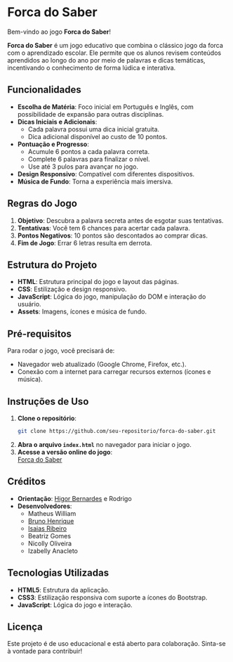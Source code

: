 # Forca do Saber

Bem-vindo ao jogo **Forca do Saber**! 

**Forca do Saber** é um jogo educativo que combina o clássico jogo da forca com o aprendizado escolar. Ele permite que os alunos revisem conteúdos aprendidos ao longo do ano por meio de palavras e dicas temáticas, incentivando o conhecimento de forma lúdica e interativa.

## Funcionalidades

- **Escolha de Matéria**: Foco inicial em Português e Inglês, com possibilidade de expansão para outras disciplinas.
- **Dicas Iniciais e Adicionais**:
  - Cada palavra possui uma dica inicial gratuita.
  - Dica adicional disponível ao custo de 10 pontos.
- **Pontuação e Progresso**:
  - Acumule 6 pontos a cada palavra correta.
  - Complete 6 palavras para finalizar o nível.
  - Use até 3 pulos para avançar no jogo.
- **Design Responsivo**: Compatível com diferentes dispositivos.
- **Música de Fundo**: Torna a experiência mais imersiva.

## Regras do Jogo

1. **Objetivo**: Descubra a palavra secreta antes de esgotar suas tentativas.
2. **Tentativas**: Você tem 6 chances para acertar cada palavra.
3. **Pontos Negativos**: 10 pontos são descontados ao comprar dicas.
4. **Fim de Jogo**: Errar 6 letras resulta em derrota.

## Estrutura do Projeto

- **HTML**: Estrutura principal do jogo e layout das páginas.
- **CSS**: Estilização e design responsivo.
- **JavaScript**: Lógica do jogo, manipulação do DOM e interação do usuário.
- **Assets**: Imagens, ícones e música de fundo.

## Pré-requisitos

Para rodar o jogo, você precisará de:

- Navegador web atualizado (Google Chrome, Firefox, etc.).
- Conexão com a internet para carregar recursos externos (ícones e música).

## Instruções de Uso

1. **Clone o repositório**:
      ```bash
   git clone https://github.com/seu-repositorio/forca-do-saber.git
   ```
2. **Abra o arquivo `index.html`** no navegador para iniciar o jogo.
3. **Acesse a versão online do jogo**:  
   [Forca do Saber](https://brunoh4ds.github.io/web_Forca_educacional/)

## Créditos

- **Orientação**: [Higor Bernardes](https://github.com/higorber) e Rodrigo
- **Desenvolvedores**:
  - Matheus William
  - [Bruno Henrique](https://github.com/BrunoH4ds)
  - [Isaias Ribeiro](https://github.com/IasPY)
  - Beatriz Gomes
  - Nicolly Oliveira
  - Izabelly Anacleto

## Tecnologias Utilizadas

- **HTML5**: Estrutura da aplicação.
- **CSS3**: Estilização responsiva com suporte a ícones do Bootstrap.
- **JavaScript**: Lógica do jogo e interação.

## Licença

Este projeto é de uso educacional e está aberto para colaboração. Sinta-se à vontade para contribuir!
